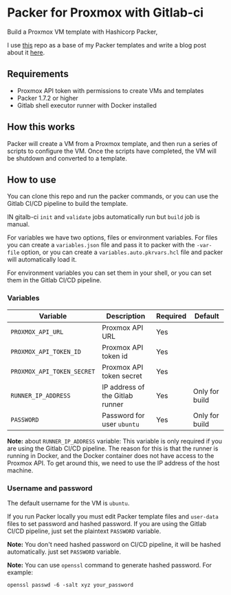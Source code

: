 # Packer for Proxmox with Gitlab-ci
Build a Proxmox VM template with Hashicorp Packer, 

I use [this](https://github.com/ChristianLempa/boilerplates/tree/main/packer/proxmox) repo as a base of my Packer templates and write a blog post about it [here](https://medium.com/@saderi/create-vm-templates-on-proxmox-with-packer-84723b7e3919/).

## Requirements

- Proxmox API token with permissions to create VMs and templates
- Packer 1.7.2 or higher
- Gitlab shell executor runner with Docker installed

## How this works
Packer will create a VM from a Proxmox template, and then run a series of scripts to configure the VM. Once the scripts have completed, the VM will be shutdown and converted to a template.

## How to use
You can clone this repo and run the packer commands, or you can use the Gitlab CI/CD pipeline to build the template.

IN gitalb-ci `init` and `validate` jobs automatically run but `build` job is manual.

For variables we have two options, files or environment variables. For files you can create a `variables.json` file and pass it to packer with the `-var-file` option, or you can create a `variables.auto.pkrvars.hcl` file and packer will automatically load it.

For environment variables you can set them in your shell, or you can set them in the Gitlab CI/CD pipeline.

### Variables
| Variable | Description | Required | Default |
| --- | --- | --- | --- |
| `PROXMOX_API_URL` | Proxmox API URL | Yes | |
| `PROXMOX_API_TOKEN_ID` | Proxmox API token id | Yes | |
| `PROXMOX_API_TOKEN_SECRET` | Proxmox API token secret | Yes | |
| `RUNNER_IP_ADDRESS` | IP address of the Gitlab runner | Yes | Only for build |
| `PASSWORD` | Password for user `ubuntu` | Yes | Only for build |

**Note:** about `RUNNER_IP_ADDRESS` variable: This variable is only required if you are using the Gitlab CI/CD pipeline. The reason for this is that the runner is running in Docker, and the Docker container does not have access to the Proxmox API. To get around this, we need to use the IP address of the host machine.

### Username and password
The default username for the VM is `ubuntu`. 

If you run Packer locally you must edit Packer template files and `user-data` files to set password and hashed password. If you are using the Gitlab CI/CD pipeline, just set the plaintext `PASSWORD` variable.

**Note:** You don't need hashed password on CI/CD pipeline, it will be hashed automatically. just set `PASSWORD` variable.

**Note:** You can use `openssl` command to generate hashed password. For example:
```
openssl passwd -6 -salt xyz your_password
```
